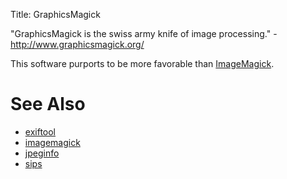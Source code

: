 Title: GraphicsMagick

"GraphicsMagick is the swiss army knife of image processing." - <http://www.graphicsmagick.org/>

This software purports to be more favorable than [ImageMagick](imagemagick).

# See Also

- [exiftool](exiftool)
- [imagemagick](imagemagick)
- [jpeginfo](jpeginfo)
- [sips](sips)
